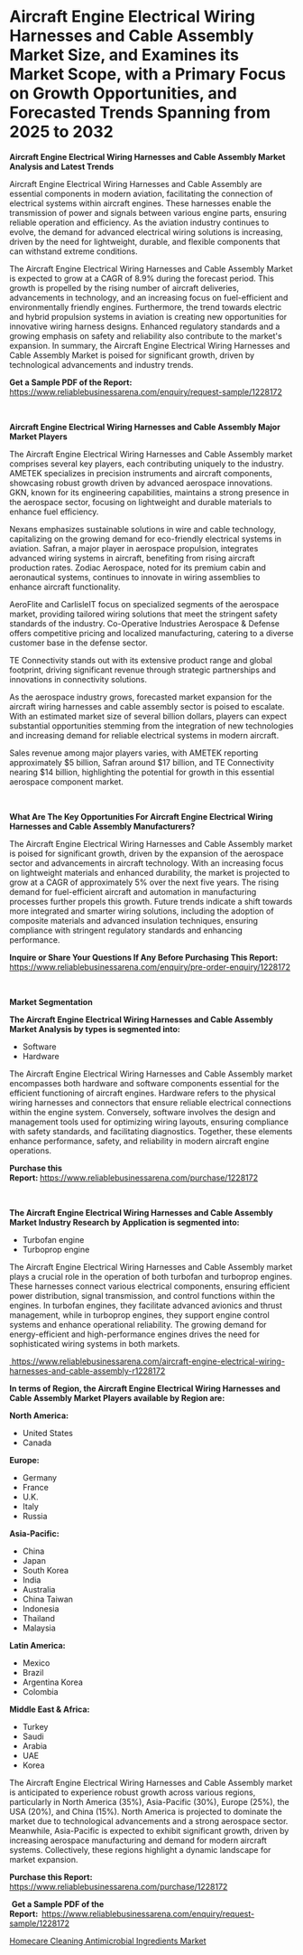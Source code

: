 <p><h1>Aircraft Engine Electrical Wiring Harnesses and Cable Assembly Market Size, and Examines its Market Scope, with a Primary Focus on Growth Opportunities, and Forecasted Trends Spanning from 2025 to 2032</h1></p><p><strong>Aircraft Engine Electrical Wiring Harnesses and Cable Assembly Market Analysis and Latest Trends</strong></p>
<p><p>Aircraft Engine Electrical Wiring Harnesses and Cable Assembly are essential components in modern aviation, facilitating the connection of electrical systems within aircraft engines. These harnesses enable the transmission of power and signals between various engine parts, ensuring reliable operation and efficiency. As the aviation industry continues to evolve, the demand for advanced electrical wiring solutions is increasing, driven by the need for lightweight, durable, and flexible components that can withstand extreme conditions.</p><p>The Aircraft Engine Electrical Wiring Harnesses and Cable Assembly Market is expected to grow at a CAGR of 8.9% during the forecast period. This growth is propelled by the rising number of aircraft deliveries, advancements in technology, and an increasing focus on fuel-efficient and environmentally friendly engines. Furthermore, the trend towards electric and hybrid propulsion systems in aviation is creating new opportunities for innovative wiring harness designs. Enhanced regulatory standards and a growing emphasis on safety and reliability also contribute to the market's expansion. In summary, the Aircraft Engine Electrical Wiring Harnesses and Cable Assembly Market is poised for significant growth, driven by technological advancements and industry trends.</p></p>
<p><strong>Get a Sample PDF of the Report:&nbsp;</strong> <a href="https://www.reliablebusinessarena.com/enquiry/request-sample/1228172?utm_campaign=1891&utm_medium=2&utm_source=Github&utm_content=ia&utm_term=03042025&utm_id=aircraft-engine-electrical-wiring-harnesses-and-cable-assembly">https://www.reliablebusinessarena.com/enquiry/request-sample/1228172</a></p>
<p>&nbsp;</p>
<p><strong>Aircraft Engine Electrical Wiring Harnesses and Cable Assembly Major Market Players</strong></p>
<p><p>The Aircraft Engine Electrical Wiring Harnesses and Cable Assembly market comprises several key players, each contributing uniquely to the industry. AMETEK specializes in precision instruments and aircraft components, showcasing robust growth driven by advanced aerospace innovations. GKN, known for its engineering capabilities, maintains a strong presence in the aerospace sector, focusing on lightweight and durable materials to enhance fuel efficiency.</p><p>Nexans emphasizes sustainable solutions in wire and cable technology, capitalizing on the growing demand for eco-friendly electrical systems in aviation. Safran, a major player in aerospace propulsion, integrates advanced wiring systems in aircraft, benefiting from rising aircraft production rates. Zodiac Aerospace, noted for its premium cabin and aeronautical systems, continues to innovate in wiring assemblies to enhance aircraft functionality.</p><p>AeroFlite and CarlisleIT focus on specialized segments of the aerospace market, providing tailored wiring solutions that meet the stringent safety standards of the industry. Co-Operative Industries Aerospace & Defense offers competitive pricing and localized manufacturing, catering to a diverse customer base in the defense sector.</p><p>TE Connectivity stands out with its extensive product range and global footprint, driving significant revenue through strategic partnerships and innovations in connectivity solutions.</p><p>As the aerospace industry grows, forecasted market expansion for the aircraft wiring harnesses and cable assembly sector is poised to escalate. With an estimated market size of several billion dollars, players can expect substantial opportunities stemming from the integration of new technologies and increasing demand for reliable electrical systems in modern aircraft.</p><p>Sales revenue among major players varies, with AMETEK reporting approximately $5 billion, Safran around $17 billion, and TE Connectivity nearing $14 billion, highlighting the potential for growth in this essential aerospace component market.</p></p>
<p>&nbsp;</p>
<p><strong>What Are The Key Opportunities For Aircraft Engine Electrical Wiring Harnesses and Cable Assembly Manufacturers?</strong></p>
<p><p>The Aircraft Engine Electrical Wiring Harnesses and Cable Assembly market is poised for significant growth, driven by the expansion of the aerospace sector and advancements in aircraft technology. With an increasing focus on lightweight materials and enhanced durability, the market is projected to grow at a CAGR of approximately 5% over the next five years. The rising demand for fuel-efficient aircraft and automation in manufacturing processes further propels this growth. Future trends indicate a shift towards more integrated and smarter wiring solutions, including the adoption of composite materials and advanced insulation techniques, ensuring compliance with stringent regulatory standards and enhancing performance.</p></p>
<p><strong>Inquire or Share Your Questions If Any Before Purchasing This Report:</strong> <a href="https://www.reliablebusinessarena.com/enquiry/pre-order-enquiry/1228172?utm_campaign=1891&utm_medium=2&utm_source=Github&utm_content=ia&utm_term=03042025&utm_id=aircraft-engine-electrical-wiring-harnesses-and-cable-assembly">https://www.reliablebusinessarena.com/enquiry/pre-order-enquiry/1228172</a></p>
<p>&nbsp;</p>
<p><strong>Market Segmentation</strong></p>
<p><strong>The Aircraft Engine Electrical Wiring Harnesses and Cable Assembly Market Analysis by types is segmented into:</strong></p>
<p><ul><li>Software</li><li>Hardware</li></ul></p>
<p><p>The Aircraft Engine Electrical Wiring Harnesses and Cable Assembly market encompasses both hardware and software components essential for the efficient functioning of aircraft engines. Hardware refers to the physical wiring harnesses and connectors that ensure reliable electrical connections within the engine system. Conversely, software involves the design and management tools used for optimizing wiring layouts, ensuring compliance with safety standards, and facilitating diagnostics. Together, these elements enhance performance, safety, and reliability in modern aircraft engine operations.</p></p>
<p><strong>Purchase this Report:&nbsp;</strong><a href="https://www.reliablebusinessarena.com/purchase/1228172?utm_campaign=1891&utm_medium=2&utm_source=Github&utm_content=ia&utm_term=03042025&utm_id=aircraft-engine-electrical-wiring-harnesses-and-cable-assembly">https://www.reliablebusinessarena.com/purchase/1228172</a></p>
<p>&nbsp;</p>
<p><strong>The Aircraft Engine Electrical Wiring Harnesses and Cable Assembly Market Industry Research by Application is segmented into:</strong></p>
<p><ul><li>Turbofan engine</li><li>Turboprop engine</li></ul></p>
<p><p>The Aircraft Engine Electrical Wiring Harnesses and Cable Assembly market plays a crucial role in the operation of both turbofan and turboprop engines. These harnesses connect various electrical components, ensuring efficient power distribution, signal transmission, and control functions within the engines. In turbofan engines, they facilitate advanced avionics and thrust management, while in turboprop engines, they support engine control systems and enhance operational reliability. The growing demand for energy-efficient and high-performance engines drives the need for sophisticated wiring systems in both markets.</p></p>
<p><a href="https://www.reliablebusinessarena.com/aircraft-engine-electrical-wiring-harnesses-and-cable-assembly-r1228172?utm_campaign=1891&utm_medium=2&utm_source=Github&utm_content=ia&utm_term=03042025&utm_id=aircraft-engine-electrical-wiring-harnesses-and-cable-assembly">&nbsp;https://www.reliablebusinessarena.com/aircraft-engine-electrical-wiring-harnesses-and-cable-assembly-r1228172</a></p>
<p><strong>In terms of Region, the Aircraft Engine Electrical Wiring Harnesses and Cable Assembly Market Players available by Region are:</strong></p>
<p>
    <p> <strong> North America: </strong>
        <ul>
            <li>United States</li>
            <li>Canada</li>
        </ul>
        </p> 
    <p> <strong> Europe: </strong>
        <ul>
            <li>Germany</li>
            <li>France</li>
            <li>U.K.</li>
            <li>Italy</li>
            <li>Russia</li>
        </ul>
        </p> 
    <p> <strong> Asia-Pacific: </strong>
        <ul>
            <li>China</li>
            <li>Japan</li>
            <li>South Korea</li>
            <li>India</li>
            <li>Australia</li>
            <li>China Taiwan</li>
            <li>Indonesia</li>
            <li>Thailand</li>
            <li>Malaysia</li>
        </ul>
        </p> 
    <p> <strong> Latin America: </strong>
        <ul>
            <li>Mexico</li>
            <li>Brazil</li>
            <li>Argentina Korea</li>
            <li>Colombia</li>
        </ul>
        </p> 
    <p> <strong> Middle East & Africa: </strong>
        <ul>
            <li>Turkey</li>
            <li>Saudi</li>
            <li>Arabia</li>
            <li>UAE</li>
            <li>Korea</li>
        </ul>
    </p>
    </p>
<p><p>The Aircraft Engine Electrical Wiring Harnesses and Cable Assembly market is anticipated to experience robust growth across various regions, particularly in North America (35%), Asia-Pacific (30%), Europe (25%), the USA (20%), and China (15%). North America is projected to dominate the market due to technological advancements and a strong aerospace sector. Meanwhile, Asia-Pacific is expected to exhibit significant growth, driven by increasing aerospace manufacturing and demand for modern aircraft systems. Collectively, these regions highlight a dynamic landscape for market expansion.</p></p>
<p><strong>Purchase this Report: </strong><a href="https://www.reliablebusinessarena.com/purchase/1228172?utm_campaign=1891&utm_medium=2&utm_source=Github&utm_content=ia&utm_term=03042025&utm_id=aircraft-engine-electrical-wiring-harnesses-and-cable-assembly">https://www.reliablebusinessarena.com/purchase/1228172</a></p>
<p>&nbsp;<strong>Get a Sample PDF of the Report:&nbsp;&nbsp;</strong><a href="https://www.reliablebusinessarena.com/enquiry/request-sample/1228172?utm_campaign=1891&utm_medium=2&utm_source=Github&utm_content=ia&utm_term=03042025&utm_id=aircraft-engine-electrical-wiring-harnesses-and-cable-assembly">https://www.reliablebusinessarena.com/enquiry/request-sample/1228172</a></p>
<p><strong></strong></p>
<p><p><a href="https://github.com/Krish2023na/Market-Research-Report-List-7/blob/main/homecare-cleaning-antimicrobial-ingredients-market.md?utm_campaign=1891&utm_medium=2&utm_source=Github&utm_content=ia&utm_term=03042025&utm_id=aircraft-engine-electrical-wiring-harnesses-and-cable-assembly">Homecare Cleaning Antimicrobial Ingredients Market</a></p></p>